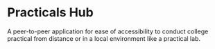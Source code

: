 # Practicals Hub

A peer-to-peer application for ease of accessibility to conduct college practical from distance or in a local environment like a practical lab.
